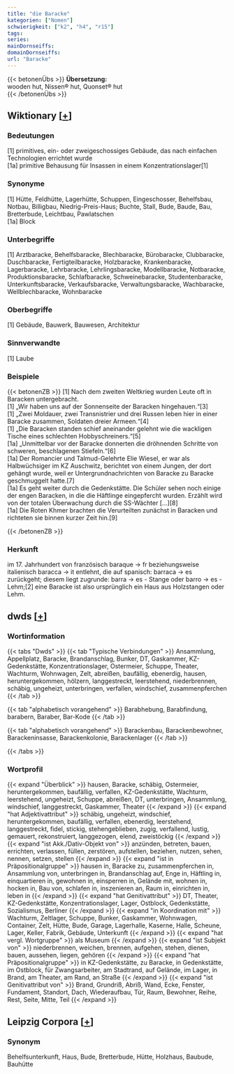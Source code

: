 ```yaml
---
title: "die Baracke"
kategorien: ["Nomen"]
schwierigkeit: ["k2", "h4", "r15"]
tags:
series:
mainDornseiffs:
domainDornseiffs:
url: "Baracke"
---
```


{{< betonenÜbs >}}
**Übersetzung:**  
wooden hut, Nissen® hut, Quonset® hut  
{{< /betonenÜbs >}}

## Wiktionary [[+](https://de.wiktionary.org/wiki/Baracke)]

### Bedeutungen
[1] primitives, ein- oder zweigeschossiges Gebäude, das nach einfachen Technologien errichtet wurde  
[1a] primitive Behausung für Insassen in einem Konzentrationslager[1]  

### Synonyme
[1] Hütte, Feldhütte, Lagerhütte, Schuppen, Eingeschosser, Behelfsbau, Notbau, Billigbau, Niedrig-Preis-Haus; Buchte, Stall, Bude, Baude, Bau, Bretterbude, Leichtbau, Pawlatschen  
[1a] Block  

### Unterbegriffe
[1] Arztbaracke, Behelfsbaracke, Blechbaracke, Bürobaracke, Clubbaracke, Duschbaracke, Fertigteilbaracke, Holzbaracke, Krankenbaracke, Lagerbaracke, Lehrbaracke, Lehrlingsbaracke, Modellbaracke, Notbaracke, Produktionsbaracke, Schlafbaracke, Schweinebaracke, Studentenbaracke, Unterkunftsbaracke, Verkaufsbaracke, Verwaltungsbaracke, Wachbaracke, Wellblechbaracke, Wohnbaracke  

### Oberbegriffe
[1] Gebäude, Bauwerk, Bauwesen, Architektur  

### Sinnverwandte
[1] Laube  

### Beispiele
{{< betonenZB >}}
[1] Nach dem zweiten Weltkrieg wurden Leute oft in Baracken untergebracht.  
[1] „Wir haben uns auf der Sonnenseite der Baracken hingehauen.“[3]  
[1] „Zwei Moldauer, zwei Transnistrier und drei Russen leben hier in einer Baracke zusammen, Soldaten dreier Armeen.“[4]  
[1] „Die Baracken standen schief aneinander gelehnt wie die wackligen Tische eines schlechten Hobbyschreiners.“[5]  
[1a] „Unmittelbar vor der Baracke donnerten die dröhnenden Schritte von schweren, beschlagenen Stiefeln.“[6]  
[1a] Der Romancier und Talmud-Gelehrte Elie Wiesel, er war als Halbwüchsiger im KZ Auschwitz, berichtet von einem Jungen, der dort gehängt wurde, weil er Untergrundnachrichten von Baracke zu Baracke geschmuggelt hatte.[7]  
[1a] Es geht weiter durch die Gedenkstätte. Die Schüler sehen noch einige der engen Baracken, in die die Häftlinge eingepfercht wurden. Erzählt wird von der totalen Überwachung durch die SS-Wächter […][8]  
[1a] Die Roten Khmer brachten die Verurteilten zunächst in Baracken und richteten sie binnen kurzer Zeit hin.[9]  

{{< /betonenZB >}}
### Herkunft
im 17. Jahrhundert von französisch baraque → fr beziehungsweise italienisch baracca → it entlehnt, die auf spanisch: barraca → es zurückgeht; diesem liegt zugrunde:  barra → es - Stange oder barro → es - Lehm;[2] eine Baracke ist also ursprünglich ein Haus aus Holzstangen oder Lehm.  



## dwds [[+](https://www.dwds.de/wb/Baracke)]

### Wortinformation
{{< tabs "Dwds" >}}
{{< tab "Typische Verbindungen" >}}
Ansammlung, Appellplatz, Baracke, Brandanschlag, Bunker, DT, Gaskammer, KZ-Gedenkstätte, Konzentrationslager, Ostermeier, Schuppe, Theater, Wachturm, Wohnwagen, Zelt, abreißen, baufällig, ebenerdig, hausen, heruntergekommen, hölzern, langgestreckt, leerstehend, niederbrennen, schäbig, ungeheizt, unterbringen, verfallen, windschief, zusammenpferchen
{{< /tab >}}

{{< tab "alphabetisch vorangehend" >}}
Barabhebung, Barabfindung, barabern, Baraber, Bar-Kode
{{< /tab >}}

{{< tab "alphabetisch vorangehend" >}}
Barackenbau, Barackenbewohner, Barackeninsasse, Barackenkolonie, Barackenlager
{{< /tab >}}

{{< /tabs >}}

### Wortprofil
{{< expand "Überblick" >}} hausen, Baracke, schäbig, Ostermeier, heruntergekommen, baufällig, verfallen, KZ-Gedenkstätte, Wachturm, leerstehend, ungeheizt, Schuppe, abreißen, DT, unterbringen, Ansammlung, windschief, langgestreckt, Gaskammer, Theater {{< /expand >}}
{{< expand "hat Adjektivattribut" >}} schäbig, ungeheizt, windschief, heruntergekommen, baufällig, verfallen, ebenerdig, leerstehend, langgestreckt, fidel, stickig, stehengeblieben, zugig, verfallend, lustig, gemauert, rekonstruiert, langgezogen, elend, zweistöckig {{< /expand >}}
{{< expand "ist Akk./Dativ-Objekt von" >}} anzünden, betreten, bauen, errichten, verlassen, füllen, zerstören, aufstellen, beziehen, nutzen, sehen, nennen, setzen, stellen {{< /expand >}}
{{< expand "ist in Präpositionalgruppe" >}} hausen in, Baracke zu, zusammenpferchen in, Ansammlung von, unterbringen in, Brandanschlag auf, Enge in, Häftling in, einquartieren in, gewohnen in, einsperren in, Gelände mit, wohnen in, hocken in, Bau von, schlafen in, inszenieren an, Raum in, einrichten in, leben in {{< /expand >}}
{{< expand "hat Genitivattribut" >}} DT, Theater, KZ-Gedenkstätte, Konzentrationslager, Lager, Ostblock, Gedenkstätte, Sozialismus, Berliner {{< /expand >}}
{{< expand "in Koordination mit" >}} Wachturm, Zeltlager, Schuppe, Bunker, Gaskammer, Wohnwagen, Container, Zelt, Hütte, Bude, Garage, Lagerhalle, Kaserne, Halle, Scheune, Lager, Keller, Fabrik, Gebäude, Unterkunft {{< /expand >}}
{{< expand "hat vergl. Wortgruppe" >}} als Museum {{< /expand >}}
{{< expand "ist Subjekt von" >}} niederbrennen, weichen, brennen, aufgehen, stehen, dienen, bauen, aussehen, liegen, gehören {{< /expand >}}
{{< expand "hat Präpositionalgruppe" >}} in KZ-Gedenkstätte, zu Baracke, in Gedenkstätte, im Ostblock, für Zwangsarbeiter, am Stadtrand, auf Gelände, im Lager, in Brand, am Theater, am Rand, an Straße {{< /expand >}}
{{< expand "ist Genitivattribut von" >}} Brand, Grundriß, Abriß, Wand, Ecke, Fenster, Fundament, Standort, Dach, Wiederaufbau, Tür, Raum, Bewohner, Reihe, Rest, Seite, Mitte, Teil {{< /expand >}}

## Leipzig Corpora [[+](https://corpora.uni-leipzig.de/en/res?word=Baracke&corpusId=deu_newscrawl-public_2018)]


### Synonym
Behelfsunterkunft, Haus, Bude, Bretterbude, Hütte, Holzhaus, Baubude, Bauhütte

